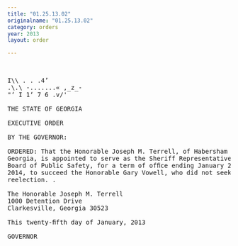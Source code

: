 ```yaml
---
title: "01.25.13.02"
originalname: "01.25.13.02"
category: orders
year: 2013
layout: order

---
```

<pre>
 

I\\ . . .4’
.\.\ -.......« ,_z_-
"‘ I 1‘ 7 6 .v/'

THE STATE OF GEORGIA

EXECUTIVE ORDER

BY THE GOVERNOR:

ORDERED: That the Honorable Joseph M. Terrell, of Habersham County,
Georgia, is appointed to serve as the Sheriff Representative on the
Board of Public Safety, for a term of ofﬁce ending January 20,
2014, to succeed the Honorable Gary Vowell, who did not seek
reelection. .

The Honorable Joseph M. Terrell
1000 Detention Drive
Clarkesville, Georgia 30523

This twenty-ﬁfth day of January, 2013

GOVERNOR

</pre>
